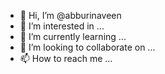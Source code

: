 - 👋 Hi, I’m @abburinaveen
- 👀 I’m interested in ...
- 🌱 I’m currently learning ...
- 💞️ I’m looking to collaborate on ...
- 📫 How to reach me ...

<!---
abburinaveen/abburinaveen is a ✨ special ✨ repository because its `README.md` (this file) appears on your GitHub profile.
You can click the Preview link to take a look at your changes.
--->
